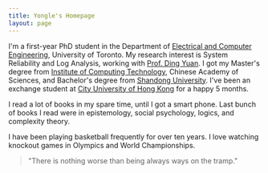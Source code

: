 ```yaml
---
title: Yongle's Homepage
layout: page
---
```


I'm a first-year PhD student in the Department of [Electrical and Computer Engineering](http://www.ece.utoronto.ca/), 
University of Toronto. My research interest is System Reliability and Log Analysis, working with 
[Prof. Ding Yuan](http://www.eecg.toronto.edu/~yuan/Home.html). I got my Master's degree from [Institute of Computing 
Technology](http://english.ict.cas.cn/), Chinese Academy of Sciences, and Bachelor's degree from 
[Shandong University](http://www.sdu.edu.cn/english/). I've been an exchange student at [City University 
of Hong Kong](http://www.cityu.edu.hk/) for a happy 5 months.  

 
I read a lot of books in my spare time, until I got a smart phone. Last bunch of books I read were in epistemology, social psychology, logics, and complexity theory. 

I have been playing basketball frequently for over ten years. I love watching knockout games in Olympics and World Championships. 

> "There is nothing worse than being always ways on the tramp."

